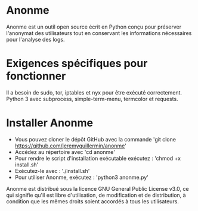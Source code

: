 # Anonme

Anonme est un outil open source écrit en Python conçu pour préserver l'anonymat des utilisateurs tout en conservant les informations nécessaires pour l'analyse des logs.

# Exigences spécifiques pour fonctionner 
Il a besoin de sudo, tor, iptables et nyx pour être exécuté correctement. Python 3 avec subprocess, simple-term-menu, termcolor et requests.

# Installer Anonme
* Vous pouvez cloner le dépôt GitHub avec la commande 'git clone https://github.com/jeremyguillermin/anonme'
* Accédez au répertoire avec 'cd anonme' 
* Pour rendre le script d'installation exécutable exécutez : 'chmod +x install.sh' 
* Exécutez-le avec : './install.sh'
* Pour utiliser Anonme, exécutez : 'python3 anonme.py'

Anonme est distribué sous la licence GNU General Public License v3.0, ce qui signifie qu'il est libre d'utilisation, de modification et de distribution, à condition que les mêmes droits soient accordés à tous les utilisateurs.
